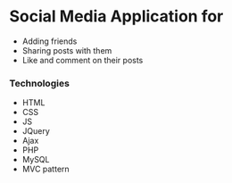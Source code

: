 # Social Media Application for
* Adding friends
* Sharing posts with them
* Like and comment on their posts

### Technologies

* HTML
* CSS
* JS
* JQuery
* Ajax
* PHP 
* MySQL
* MVC pattern
